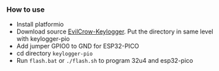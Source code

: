 ### How to use

* Install platformio
* Download source [EvilCrow-Keylogger](https://github.com/joelsernamoreno/EvilCrow-Keylogger). Put the directory in same level with keylogger-pio
* Add jumper GPIO0 to GND for ESP32-PICO
* cd directory `keylogger-pio`
* Run `flash.bat` or `./flash.sh` to program 32u4 and esp32-pico
